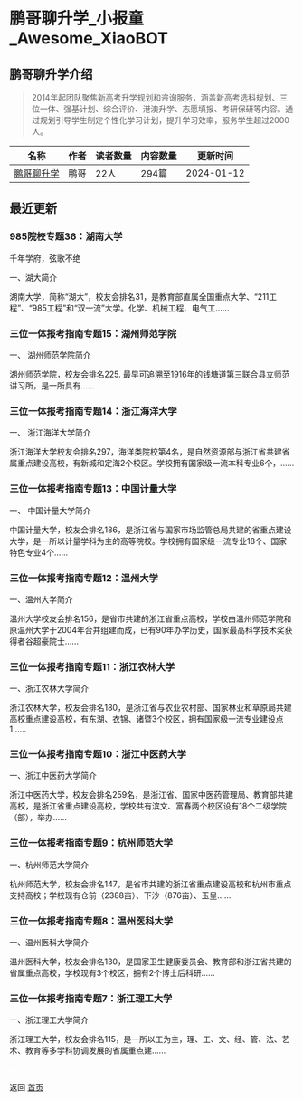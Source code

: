 # 鹏哥聊升学_小报童_Awesome_XiaoBOT

## 鹏哥聊升学介绍
> 2014年起团队聚焦新高考升学规划和咨询服务，涵盖新高考选科规划、三位一体、强基计划、综合评价、港澳升学、志愿填报、考研保研等内容。通过规划引导学生制定个性化学习计划，提升学习效率，服务学生超过2000人。  
  


|名称|作者|读者数量|内容数量|更新时间|
|---|---|---|---|---|
|[鹏哥聊升学](https://xiaobot.net/p/sdp153?refer=9c3f1c95-a052-465a-9902-f6d75080262a)|鹏哥|22人|294篇|2024-01-12|

## 最近更新
### 985院校专题36：湖南大学

千年学府，弦歌不绝

一、湖大简介

湖南大学，简称“湖大”，校友会排名31，是教育部直属全国重点大学、“211工程”、“985工程”和“双一流”大学。化学、机械工程、电气工......

### 三位一体报考指南专题15：湖州师范学院

一、 湖州师范学院简介

   湖州师范学院，校友会排名225. 最早可追溯至1916年的钱塘道第三联合县立师范讲习所，是一所具有......

### 三位一体报考指南专题14：浙江海洋大学

一、 浙江海洋大学简介

浙江海洋大学校友会排名297，海洋类院校第4名，是自然资源部与浙江省共建省属重点建设高校，有新城和定海2个校区。学校拥有国家级一流本科专业6个，......

### 三位一体报考指南专题13：中国计量大学

一、 中国计量大学简介

中国计量大学，校友会排名186，是浙江省与国家市场监管总局共建的省重点建设大学，是一所以计量学科为主的高等院校。学校拥有国家级一流专业18个、国家特色专业4个......

### 三位一体报考指南专题12：温州大学

一、温州大学简介

温州大学校友会排名156，是省市共建的浙江省重点高校，学校由温州师范学院和原温州大学于2004年合并组建而成，已有90年办学历史，国家最高科学技术奖获得者谷超豪院士......

### 三位一体报考指南专题11：浙江农林大学

一、浙江农林大学简介

浙江农林大学，校友会排名180，是浙江省与农业农村部、国家林业和草原局共建高校重点建设高校，有东湖、衣锦、诸暨3个校区，拥有国家级一流专业建设点1......

### 三位一体报考指南专题10：浙江中医药大学

一、浙江中医药大学简介

浙江中医药大学，校友会排名259名，是浙江省、国家中医药管理局、教育部共建高校，是浙江省重点建设高校，学校共有滨文、富春两个校区设有18个二级学院（部），举办......

### 三位一体报考指南专题9：杭州师范大学

一、杭州师范大学简介

 杭州师范大学，校友会排名147，是省市共建的浙江省重点建设高校和杭州市重点支持高校；学校现有仓前（2388亩）、下沙（876亩）、玉皇......

### 三位一体报考指南专题8：温州医科大学

一、温州医科大学简介

   温州医科大学，校友会排名130，是国家卫生健康委员会、教育部和浙江省共建的省属重点高校，学校现有3个校区，拥有2个博士后科研......

### 三位一体报考指南专题7：浙江理工大学

一、浙江理工大学简介

   浙江理工大学，校友会排名115，是一所以工为主，理、工、文、经、管、法、艺术、教育等多学科协调发展的省属重点建......


<a href="https://github.com/Reno9527/awesome-xiaobot" style="color: white; text-decoration: none;">awesome-xiaobot</a>

返回 [首页](../README.md)
